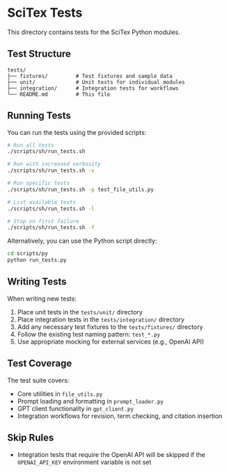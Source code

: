 # SciTex Tests

This directory contains tests for the SciTex Python modules.

## Test Structure

```
tests/
├── fixtures/         # Test fixtures and sample data
├── unit/             # Unit tests for individual modules
├── integration/      # Integration tests for workflows
└── README.md         # This file
```

## Running Tests

You can run the tests using the provided scripts:

```bash
# Run all tests
./scripts/sh/run_tests.sh

# Run with increased verbosity
./scripts/sh/run_tests.sh -v

# Run specific tests
./scripts/sh/run_tests.sh -p test_file_utils.py

# List available tests
./scripts/sh/run_tests.sh -l

# Stop on first failure
./scripts/sh/run_tests.sh -f
```

Alternatively, you can use the Python script directly:

```bash
cd scripts/py
python run_tests.py
```

## Writing Tests

When writing new tests:

1. Place unit tests in the `tests/unit/` directory
2. Place integration tests in the `tests/integration/` directory
3. Add any necessary test fixtures to the `tests/fixtures/` directory
4. Follow the existing test naming pattern: `test_*.py`
5. Use appropriate mocking for external services (e.g., OpenAI API)

## Test Coverage

The test suite covers:

- Core utilities in `file_utils.py`
- Prompt loading and formatting in `prompt_loader.py`
- GPT client functionality in `gpt_client.py`
- Integration workflows for revision, term checking, and citation insertion

## Skip Rules

- Integration tests that require the OpenAI API will be skipped if the `OPENAI_API_KEY` environment variable is not set